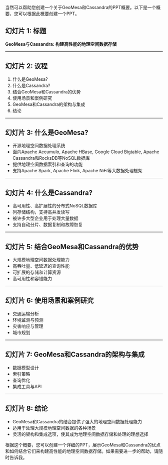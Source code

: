 当然可以帮助您创建一个关于GeoMesa和Cassandra的PPT概要。以下是一个概要，您可以根据此概要创建一个PPT。

## 幻灯片 1: 标题

**GeoMesa与Cassandra: 构建高性能的地理空间数据存储**

---

## 幻灯片 2: 议程

1. 什么是GeoMesa?
2. 什么是Cassandra?
3. 结合GeoMesa和Cassandra的优势
4. 使用场景和案例研究
5. GeoMesa和Cassandra的架构与集成
6. 结论

---

## 幻灯片 3: 什么是GeoMesa?

- 开源地理空间数据处理系统
- 面向Apache Accumulo, Apache HBase, Google Cloud Bigtable, Apache Cassandra和RocksDB等NoSQL数据库
- 提供地理空间数据索引和查询的功能
- 支持Apache Spark, Apache Flink, Apache NiFi等大数据处理框架

---

## 幻灯片 4: 什么是Cassandra?

- 高可用性、高扩展性的分布式NoSQL数据库
- 列存储结构，支持高并发读写
- 被许多大型企业用于处理大量数据
- 支持自动分片、数据复制和故障恢复

---

## 幻灯片 5: 结合GeoMesa和Cassandra的优势

- 大规模地理空间数据处理能力
- 高吞吐量、低延迟的查询性能
- 可扩展的存储和计算资源
- 高可用性和容错能力

---

## 幻灯片 6: 使用场景和案例研究

- 交通运输分析
- 环境监测与预测
- 灾害响应与管理
- 城市规划

---

## 幻灯片 7: GeoMesa和Cassandra的架构与集成

- 数据模型设计
- 索引策略
- 查询优化
- 集成工具与API

---

## 幻灯片 8: 结论

- GeoMesa和Cassandra的结合提供了强大的地理空间数据处理能力
- 适用于处理大规模地理空间数据的各种场景
- 灵活的架构和集成选项，使其成为地理空间数据存储和处理的理想选择

根据这个概要，您可以创建一个详细的PPT，展示GeoMesa和Cassandra的优点和如何结合它们来构建高性能的地理空间数据存储。如果需要进一步的帮助，请随时告诉我。